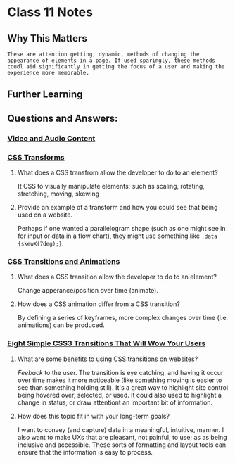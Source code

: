 # Class 11 Notes

## Why This Matters

    These are attention getting, dynamic, methods of changing the appearance of elements in a page. If used sparingly, these methods coudl aid significantly in getting the focus of a user and making the experience more memorable.

## Further Learning

## Questions and Answers:

### [Video and Audio Content](https://developer.mozilla.org/en-US/docs/Learn/HTML/Multimedia_and_embedding/Video_and_audio_content)

### [CSS Transforms](http://learn.shayhowe.com/advanced-html-css/css-transforms/)
1. What does a CSS transfrom allow the developer to do to an element?

    It CSS to visually manipulate elements; such as scaling, rotating, stretching, moving, skewing

2. Provide an example of a transform and how you could see that being used on a website.

    Perhaps if one wanted a parallelogram shape (such as one might see in for input or data in a flow chart), they might use something like `.data {skewX(7deg);}`.

### [CSS Transitions and Animations](http://learn.shayhowe.com/advanced-html-css/transitions-animations/)

1. What does a CSS transition allow the developer to do to an element?

    Change apperance/position over time (animate).

2. How does a CSS animation differ from a CSS transition?

    By defining a series of keyframes, more complex changes over time (i.e. animations) can be produced.

### [Eight Simple CSS3 Transitions That Will Wow Your Users](http://www.webdesignerdepot.com/2014/05/8-simple-css3-transitions-that-will-wow-your-users)

1. What are some benefits to using CSS transitions on websites?

    *Feeback* to the user. The transition is eye catching, and having it occur over time makes it more noticeable (like something moving is easier to see than something holding still). It's a great way to highlight site control being hovered over, selected, or used. It could also used to highlight a change in status, or draw attentiont an important bit of information.

2. How does this topic fit in with your long-term goals?

    I want to convey (and capture) data in a meaningful, intuitive, manner. I also want to make UXs that are pleasant, not painful, to use; as as being inclusive and accessible. These sorts of formatting and layout tools can ensure that the information is easy to process.